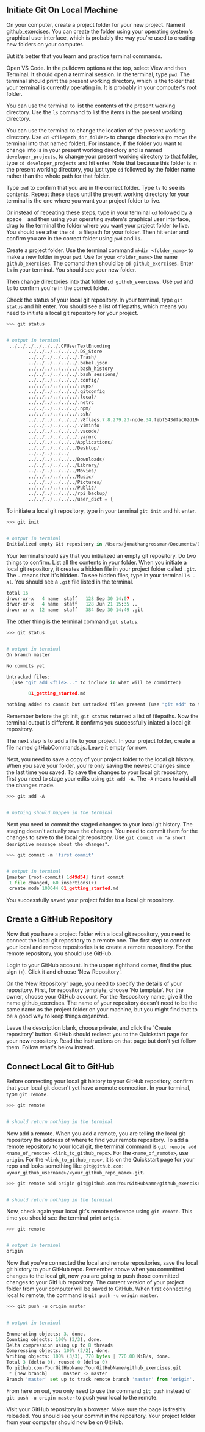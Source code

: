 ## Initiate Git On Local Machine

On your computer, create a project folder for your new project. Name it github_exercises. You can create the folder using your operating system's graphical user interface, which is probably the way you're used to creating new folders on your computer.

But it's better that you learn and practice terminal commands.

Open VS Code. In the pulldown options at the top, select View and then Terminal. It should open a terminal session. In the terminal, type `pwd`. The terminal should print the present working directory, which is the folder that your terminal is currently operating in. It is probably in your computer's root folder.

You can use the terminal to list the contents of the present working directory. Use the `ls` command to list the items in the present working directory.

You can use the terminal to change the location of the present working directory. Use `cd <filepath_for_folder>` to change directories (to move the terminal into that named folder). For instance, if the folder you want to change into is in your present working directory and is named `developer_projects`, to change your present working directory to that folder, type `cd developer_projects` and hit enter. Note that because this folder is in the present working directory, you just type `cd` followed by the folder name rather than the whole path for that folder.

Type `pwd` to confirm that you are in the correct folder. Type `ls` to see its contents. Repeat these steps until the present working directory for your terminal is the one where you want your project folder to live.

Or instead of repeating these steps, type in your terminal `cd` followed by a space ` ` and then using your operating system's graphical user interface, drag to the terminal the folder where you want your project folder to live. You should see after the `cd ` a filepath for your folder. Then hit enter and confirm you are in the correct folder using `pwd` and `ls`.

Create a project folder. Use the terminal command `mkdir <folder_name>` to make a new folder in your `pwd`. Use for your `<folder_name>` the name `github_exercises`. The comand then should be `cd github_exercises`. Enter `ls` in your terminal. You should see your new folder.

Then change directories into that folder `cd github_exercises`. Use `pwd` and `ls` to confirm you're in the correct folder.

Check the status of your local git repository. In your terminal, type `git status` and hit enter. You should see a list of filepaths, which means you need to initiate a local git repository for your project.

```python
>>> git status


# output in terminal
 ../../../../../../.CFUserTextEncoding
        ../../../../../../.DS_Store
        ../../../../../../.Trash/
        ../../../../../../.babel.json
        ../../../../../../.bash_history
        ../../../../../../.bash_sessions/
        ../../../../../../.config/
        ../../../../../../.cups/
        ../../../../../../.gitconfig
        ../../../../../../.local/
        ../../../../../../.netrc
        ../../../../../../.npm/
        ../../../../../../.ssh/
        ../../../../../../.v8flags.7.8.279.23-node.34.febf543dfac02d19c086040be0b799f6.json
        ../../../../../../.viminfo
        ../../../../../../.vscode/
        ../../../../../../.yarnrc
        ../../../../../../Applications/
        ../../../../../../Desktop/
        ../../../../../
        ../../../../../../Downloads/
        ../../../../../../Library/
        ../../../../../../Movies/
        ../../../../../../Music/
        ../../../../../../Pictures/
        ../../../../../../Public/
        ../../../../../../rpi_backup/
        ../../../../../../user_dict = {
```

To initiate a local git repository, type in your terminal `git init` and hit enter.

```python
>>> git init


# output in terminal
Initialized empty Git repository in /Users/jonathangrossman/Documents/Developer/ITC/Work/git/github_exercises/.git/
```

Your terminal should say that you initialized an empty git repository. Do two things to confirm. List all the contents in your folder. When you initiate a local git repository, it creates a hidden file in your project folder called `.git`. The `.` means that it's hidden. To see hidden files, type in your terminal `ls -al`. You should see a `.git` file listed in the terminal.

```python
total 16
drwxr-xr-x   4 name  staff   128 Sep 30 14:07 .
drwxr-xr-x   4 name  staff   128 Jun 21 15:35 ..
drwxr-xr-x  12 name  staff   384 Sep 30 14:49 .git
```

The other thing is the terminal command `git status`.

```python
>>> git status


# output in terminal
On branch master

No commits yet

Untracked files:
  (use "git add <file>..." to include in what will be committed)

        01_getting_started.md

nothing added to commit but untracked files present (use "git add" to track)
```

Remember before the git init, `git status` returned a list of filepaths. Now the terminal output is different. It confirms you successfully iniated a local git repository.

The next step is to add a file to your project. In your project folder, create a file named gitHubCommands.js. Leave it empty for now.

Next, you need to save a copy of your project folder to the local git history. When you save your folder, you're only saving the newest changes since the last time you saved. To save the changes to your local git repository, first you need to stage your edits using `git add -A`. The `-A` means to add all the changes made.

```python
>>> git add -A


# nothing should happen in the terminal
```

Next you need to commit the staged changes to your local git history. The staging doesn't actually save the changes. You need to commit them for the changes to save to the local git repository. Use `git commit -m "a short desriptive message about the changes"`.

```python
>>> git commit -m 'first commit'


# output in terminal
[master (root-commit) 1d49d54] first commit
 1 file changed, 60 insertions(+)
 create mode 100644 01_getting_started.md
```

You successfully saved your project folder to a local git repository.

## Create a GitHub Repository

Now that you have a project folder with a local git repository, you need to connect the local git repository to a remote one. The first step to connect your local and remote repositories is to create a remote repository. For the remote repository, you should use GitHub.

Login to your GitHub account. In the upper righthand corner, find the plus sign (`+`). Click it and choose 'New Repository'.

On the 'New Repository' page, you need to specify the details of your repository. First, for repository template, choose 'No template'. For the owner, choose your GitHub account. For the Respository name, give it the name github_exercises. The name of your repository doesn't need to be the same name as the project folder on your machine, but you might find that to be a good way to keep things organized.

Leave the description blank, choose private, and click the 'Create repository' button. GitHub should redirect you to the Quickstart page for your new repository. Read the instructions on that page but don't yet follow them. Follow what's below instead.

## Connect Local Git to GitHub

Before connecting your local git history to your GitHub repository, confirm that your local git doesn't yet have a remote connection. In your terminal, type `git remote.`

```python
>>> git remote


# should return nothing in the terminal
```

Now add a remote. When you add a remote, you are telling the local git repository the address of where to find your remote repository. To add a remote repository to your local git, the terminal command is `git remote add <name_of_remote> <link_to_github_repo>`. For the `<name_of_remote>`, use `origin`. For the `<link_to_github_repo>`, it is on the Quickstart page for your repo and looks something like `git@github.com:<your_github_username>/<your_github_repo_name>.git`.

```python
>>> git remote add origin git@github.com:YourGitHubName/github_exercises.git


# should return nothing in the terminal
```

Now, check again your local git's remote reference using `git remote`. This time you should see the terminal print `origin`.

```python
>>> git remote


# output in terminal
origin
```

Now that you've connected the local and remote repositories, save the local git history to your GitHub repo. Remember above when you committed changes to the local git, now you are going to push those committed changes to your GitHub repository. The current version of your project folder from your computer will be saved to GitHub. When first connecting local to remote, the command is `git push -u origin master`.

```python
>>> git push -u origin master


# output in terminal

Enumerating objects: 3, done.
Counting objects: 100% (3/3), done.
Delta compression using up to 8 threads
Compressing objects: 100% (2/2), done.
Writing objects: 100% (3/3), 770 bytes | 770.00 KiB/s, done.
Total 3 (delta 0), reused 0 (delta 0)
To github.com-YourGitHubName:YourGitHubName/github_exercises.git
 * [new branch]      master -> master
Branch 'master' set up to track remote branch 'master' from 'origin'.
```

From here on out, you only need to use the command `git push` instead of `git push -u origin master` to push your local to the remote.

Visit your GitHub repository in a browser. Make sure the page is freshly reloaded. You should see your commit in the repository. Your project folder from your computer should now be on GitHub.
